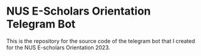 # NUS E-Scholars Orientation Telegram Bot

This is the repository for the source code of the telegram bot that I created for the NUS E-scholars Orientation 2023.
